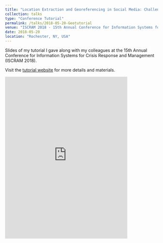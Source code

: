 ```yaml
---
title: "Location Extraction and Georeferencing in Social Media: Challenges, Techniques, and Applications"
collection: talks
type: "Conference Tutorial"
permalink: /talks/2018-05-20-Geotutorial
venue: "ISCRAM 2018 - 15th Annual Conference for Information Systems for Crisis Response and Management"
date: 2018-05-20
location: "Rochester, NY, USA"
---
```


Slides of my tutorial I gave along with my colleagues at the 15th Annual Conference for Information Systems for Crisis Response and Management (ISCRAM 2018).

Visit the [tutorial website](https://hussein.space/geotutorial/) for more details and materials.

<iframe src="https://docs.google.com/presentation/d/e/2PACX-1vT38WjLamxvnlBwuOc8IArh1b7yu4iR15rWtjro9Z8NYFgH4Rmyyf4h-AmZT52S7iDxn6w9wQfr7yw3/embed?start=false&loop=false&delayms=3000" frameborder="0" width="80%" height="535px" allowfullscreen="true" mozallowfullscreen="true" webkitallowfullscreen="true"></iframe>
